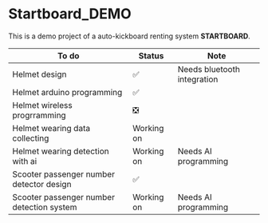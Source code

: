 # Startboard_DEMO

This is a demo project of a auto-kickboard renting system **STARTBOARD**.

|To do|Status|Note
|-|-|-|
|Helmet design|✅|Needs bluetooth integration
|Helmet arduino programming|✅|
|Helmet wireless progrramming|❎|
|Helmet wearing data collecting|Working on|
|Helmet wearing detection with ai|Working on|Needs AI programming
|Scooter passenger number detector design|✅|
|Scooter passenger number detection system|Working on|Needs AI programming